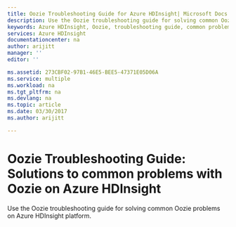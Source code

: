 ```yaml
---
title: Oozie Troubleshooting Guide for Azure HDInsight| Microsoft Docs
description: Use the Oozie troubleshooting guide for solving common Oozie problems on Azure HDInsight platform.
keywords: Azure HDInsight, Oozie, troubleshooting guide, common problems
services: Azure HDInsight
documentationcenter: na
author: arijitt
manager: ''
editor: ''

ms.assetid: 273CBF02-97B1-46E5-BEE5-47371E05D06A
ms.service: multiple
ms.workload: na
ms.tgt_pltfrm: na
ms.devlang: na
ms.topic: article
ms.date: 03/30/2017
ms.author: arijitt

---
```

# Oozie Troubleshooting Guide: Solutions to common problems with Oozie on Azure HDInsight
Use the Oozie troubleshooting guide for solving common Oozie problems on Azure HDInsight platform.